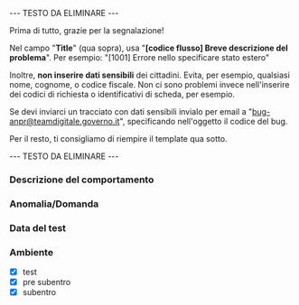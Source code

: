--- TESTO DA ELIMINARE ---

Prima di tutto, grazie per la segnalazione!

Nel campo "**Title**" (qua sopra), usa "**[codice flusso] Breve descrizione del problema**".
Per esempio: "[1001] Errore nello specificare stato estero"

Inoltre, **non inserire dati sensibili** dei cittadini. Evita, per esempio, qualsiasi nome, cognome, o codice fiscale.
Non ci sono problemi invece nell'inserire dei codici di richiesta o identificativi di scheda, per esempio.

Se devi inviarci un tracciato con dati sensibili invialo per email a "bug-anpr@teamdigitale.governo.it", specificando
nell'oggetto il codice del bug.

Per il resto, ti consigliamo di riempire il template qua sotto.

--- TESTO DA ELIMINARE ---

### Descrizione del comportamento


### Anomalia/Domanda


### Data del test

### Ambiente
- [x] test
- [x] pre subentro
- [x] subentro
